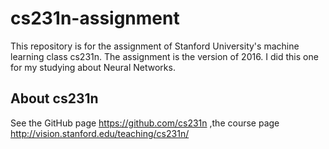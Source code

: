 # <WIP> cs231n-assignment 

This repository is for the assignment of Stanford University's machine learning class cs231n.
The assignment is the version of 2016.
I did this one for my studying about Neural Networks.

## About cs231n
See the GitHub page https://github.com/cs231n
,the course page http://vision.stanford.edu/teaching/cs231n/

